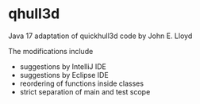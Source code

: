 # qhull3d

Java 17 adaptation of quickhull3d code by John E. Lloyd

The modifications include

* suggestions by IntelliJ IDE
* suggestions by Eclipse IDE
* reordering of functions inside classes
* strict separation of main and test scope

